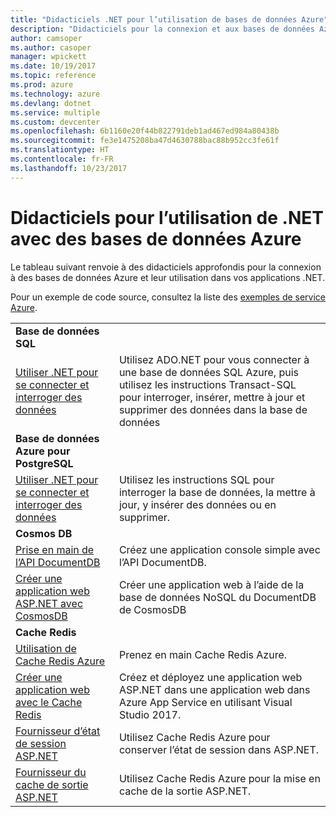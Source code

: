 ```yaml
---
title: "Didacticiels .NET pour l’utilisation de bases de données Azure"
description: "Didacticiels pour la connexion et aux bases de données Azure et leur utilisation dans vos applications .NET."
author: camsoper
ms.author: casoper
manager: wpickett
ms.date: 10/19/2017
ms.topic: reference
ms.prod: azure
ms.technology: azure
ms.devlang: dotnet
ms.service: multiple
ms.custom: devcenter
ms.openlocfilehash: 6b1160e20f44b822791deb1ad467ed984a80438b
ms.sourcegitcommit: fe3e1475208ba47d4630788bac88b952cc3fe61f
ms.translationtype: HT
ms.contentlocale: fr-FR
ms.lasthandoff: 10/23/2017
---
```

# <a name="tutorials-for-using-net-with-azure-databases"></a>Didacticiels pour l’utilisation de .NET avec des bases de données Azure

Le tableau suivant renvoie à des didacticiels approfondis pour la connexion à des bases de données Azure et leur utilisation dans vos applications .NET.

Pour un exemple de code source, consultez la liste des [exemples de service Azure](https://azure.microsoft.com/resources/samples/?platform=dotnet).

| | |
|---|---|
| **Base de données SQL** ||
| [Utiliser .NET pour se connecter et interroger des données][1] | Utilisez ADO.NET pour vous connecter à une base de données SQL Azure, puis utilisez les instructions Transact-SQL pour interroger, insérer, mettre à jour et supprimer des données dans la base de données | 
| **Base de données Azure pour PostgreSQL** ||
| [Utiliser .NET pour se connecter et interroger des données][2] | Utilisez les instructions SQL pour interroger la base de données, la mettre à jour, y insérer des données ou en supprimer. | 
| **Cosmos DB** ||
| [Prise en main de l’API DocumentDB][4] | Créez une application console simple avec l’API DocumentDB. | 
| [Créer une application web ASP.NET avec CosmosDB][3] | Créer une application web à l’aide de la base de données NoSQL du DocumentDB de CosmosDB | 
| **Cache Redis** | |
| [Utilisation de Cache Redis Azure][6] | Prenez en main Cache Redis Azure. |
| [Créer une application web avec le Cache Redis][5] | Créez et déployez une application web ASP.NET dans une application web dans Azure App Service en utilisant Visual Studio 2017.  | 
| [Fournisseur d’état de session ASP.NET][7] | Utilisez Cache Redis Azure pour conserver l’état de session dans ASP.NET.  | 
| [Fournisseur du cache de sortie ASP.NET][8] | Utilisez Cache Redis Azure pour la mise en cache de la sortie ASP.NET.  | 
 

[1]: /azure/sql-database/sql-database-connect-query-dotnet
[2]: /azure/postgresql/connect-csharp
[3]: /azure/cosmos-db/documentdb-dotnet-application
[4]: /azure/cosmos-db/documentdb-dotnetcore-get-started
[5]: /azure/redis-cache/cache-web-app-howto
[6]: /azure/redis-cache/cache-dotnet-how-to-use-azure-redis-cache
[7]: /azure/redis-cache/cache-aspnet-session-state-provider
[8]: /azure/redis-cache/cache-aspnet-output-cache-provider
